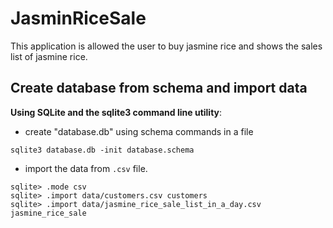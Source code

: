 # JasminRiceSale

This application is allowed the user to buy jasmine rice and shows the sales list of jasmine rice.

## Create database from schema and import data

**Using SQLite and the sqlite3 command line utility**:  

- create "database.db" using schema commands in a file  
```
sqlite3 database.db -init database.schema 
```

- import the data from `.csv` file.
```
sqlite> .mode csv
sqlite> .import data/customers.csv customers
sqlite> .import data/jasmine_rice_sale_list_in_a_day.csv jasmine_rice_sale 
```
 
